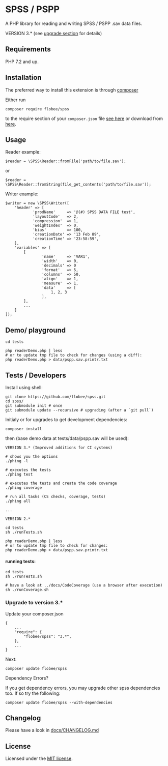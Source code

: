 # SPSS / PSPP

A PHP library for reading and writing SPSS / PSPP .sav data files.

VERSION 3.* (see [upgrade section](#upgrade-to-version-3) for details)


## Requirements

PHP 7.2 and up.

## Installation

The preferred way to install this extension is through [composer](http://getcomposer.org/download/)

Either run

    composer require flobee/spss

to the require section of your `composer.json` file [see here](https://packagist.org/packages/flobee/spss) 
or download from [here](https://github.com/flobee/spss/releases).


## Usage

Reader example:

    $reader = \SPSS\Reader::fromFile('path/to/file.sav');

or

    $reader = \SPSS\Reader::fromString(file_get_contents('path/to/file.sav'));


Writer example:

    $writer = new \SPSS\Writer([
        'header' => [
                'prodName'     => '@(#) SPSS DATA FILE test',
                'layoutCode'   => 2,
                'compression'  => 1,
                'weightIndex'  => 0,
                'bias'         => 100,
                'creationDate' => '13 Feb 89',
                'creationTime' => '23:58:59',
        ],
        'variables' => [
            [
                    'name'     => 'VAR1',
                    'width'    => 0,
                    'decimals' => 0
                    'format'   => 5,
                    'columns'  => 50,
                    'align'    => 1,
                    'measure'  => 1,
                    'data'     => [
                        1, 2, 3
                    ],
            ],
            ...
        ]
    ]);



## Demo/ playground

    cd tests

    php readerDemo.php | less
    # or to update tmp file to check for changes (using a diff):
    php readerDemo.php > data/pspp.sav.printr.txt



## Tests / Developers

Install using shell:

    git clone https://github.com/flobee/spss.git
    cd spss/
    git submodule init # once
    git submodule update --recursive # upgrading (after a `git pull`)

Initialy or for upgrades to get development dependencies:
    
    composer install

then (base demo data at tests/data/pspp.sav will be used):

    VERSION 3.* (Improved additions for CI systems)

    # shows you the options
    ./phing -l
    
    # executes the tests
    ./phing test
    
    # executes the tests and create the code coverage
    ./phing coverage
    
    # run all tasks (CS checks, coverage, tests)
    ./phing all

    ...

    VERSION 2.*

    cd tests 
    sh ./runTests.sh

    php readerDemo.php | less
    # or to update tmp file to check for changes:
    php readerDemo.php > data/pspp.sav.printr.txt



#### running tests:

    cd tests
    sh ./runTests.sh
    
    # have a look at ../docs/CodeCoverage (use a browser after execution)
    sh ./runCoverage.sh



### Upgrade to version 3.*

Update your composer.json

    {
        ...
        "require": {
            "flobee/spss": "3.*",
        },
        ...
    }

Next:

    composer update flobee/spss

Dependency Errors?

If you get dependency errors, you may upgrade other spss dependencies too. 
If so try the following:

    composer update flobee/spss --with-dependencies



## Changelog

Please have a look in [docs/CHANGELOG.md](docs/CHANGELOG.md)

 

## License
Licensed under the [MIT license](http://opensource.org/licenses/MIT).
